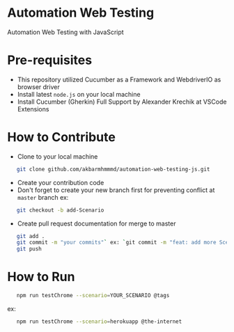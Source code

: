 # Automation Web Testing
Automation Web Testing with JavaScript

# Pre-requisites
- This repository utilized Cucumber as a Framework and WebdriverIO as browser driver
- Install latest `node.js` on your local machine
- Install Cucumber (Gherkin) Full Support by Alexander Krechik at VSCode Extensions

# How to Contribute
- Clone to your local machine
```sh
   git clone github.com/akbarmhmmmd/automation-web-testing-js.git
```
- Create your contribution code
- Don't forget to create your new branch first for preventing conflict at `master` branch
ex:
```sh
   git checkout -b add-Scenario
```
- Create pull request documentation for merge to master
```sh
   git add .
   git commit -m "your commits"` ex: `git commit -m "feat: add more Scenario"
   git push
```

# How to Run
```sh
   npm run testChrome --scenario=YOUR_SCENARIO @tags
```
ex:
```sh
   npm run testChrome --scenario=herokuapp @the-internet
```

